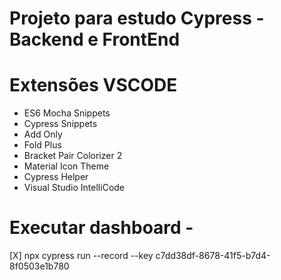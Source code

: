 # Projeto para estudo Cypress - Backend e FrontEnd

# Extensões VSCODE


- ES6 Mocha Snippets
- Cypress Snippets
- Add Only
- Fold Plus
- Bracket Pair Colorizer 2
- Material Icon Theme
- Cypress Helper
- Visual Studio IntelliCode

# Executar dashboard -  

[X] npx cypress run --record --key c7dd38df-8678-41f5-b7d4-8f0503e1b780
